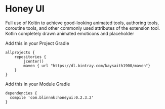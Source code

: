 # Honey UI

Full use of Koltin to achieve good-looking animated tools, authoring tools, coroutine tools, and other commonly used attributes of the extension tool. Kotlin completely drawn animated emoticons and placeholder

Add this in your Project Gradle
```
allprojects {
    repositories {
        jcenter()
        maven { url "https://dl.bintray.com/kaysaith1900/maven"}
    }
}
```

Add this in your Module Gradle
```
dependencies {
  compile 'com.blinnnk:honeyui:0.2.3.2'  
}
```